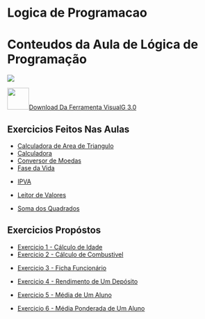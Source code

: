 # Logica de Programacao
 <h1>Conteudos da Aula de Lógica de Programação</h1>

<img src="https://2.bp.blogspot.com/-JGNZOd5Kxms/Tuk3QgGB1rI/AAAAAAAAAEI/h_L9CtBAUZE/s200/1-6.jpg">

<a href="https://sourceforge.net/projects/visualg30/files/latest/download"><img height="50" width="50" src="https://cdn.pixabay.com/photo/2017/04/05/04/18/download-2203950_960_720.png">Download Da Ferramenta VisualG 3.0</a>

<h2>Exercicios Feitos Nas Aulas</h2>

<ul>
 <a href="https://github.com/miguelhp373/Logica-de-Programacao/blob/master/Exercicios%20de%20Aulas/CALCULADORA%20DE%20AREA%20DE%20TRIANGULO.ALG">
  <li>Calculadora de Area de Triangulo</li></a>
 
 <a href="https://github.com/miguelhp373/Logica-de-Programacao/blob/master/Exercicios%20de%20Aulas/CALCULADORA.ALG">
  <li>Calculadora</li></a>
 
 <a href="https://github.com/miguelhp373/Logica-de-Programacao/blob/master/Exercicios%20de%20Aulas/CONVERSOR%20DE%20MOEDA.ALG">
  <li>Conversor de Moedas</li></a>
 
 <a href="https://github.com/miguelhp373/Logica-de-Programacao/blob/master/Exercicios%20de%20Aulas/FASE%20DA%20VIDA.ALG">
  <li>Fase da Vida</li></a>
 
<a href="https://github.com/miguelhp373/Logica-de-Programacao/blob/master/Exercicios%20de%20Aulas/IPVA.ALG"><li>IPVA</li></a>

<a href="https://github.com/miguelhp373/Logica-de-Programacao/blob/master/Exercicios%20de%20Aulas/LEITOR%20DE%20VALORES.ALG"><li>Leitor de Valores</li></a>

<a href="https://github.com/miguelhp373/Logica-de-Programacao/blob/master/Exercicios%20de%20Aulas/SOMA%20DO%20QUADRADOS.ALG"><li>Soma dos Quadrados</li></a>

</ul>

<h2>Exercicios Propóstos</h2>
<ul>
<a href="https://github.com/miguelhp373/Logica-de-Programacao/blob/master/Lista%20de%20Exercicios/EXERCICIO1.ALG"><li>Exercicio 1 - Cálculo de Idade</li></a>
 <a href="https://github.com/miguelhp373/Logica-de-Programacao/blob/master/Lista%20de%20Exercicios/EXERCICIO2.ALG"><li>Exercicio 2 - Cálculo de Combustivel</li></a>
 
 <a href="https://github.com/miguelhp373/Logica-de-Programacao/blob/master/Lista%20de%20Exercicios%201%C2%BAAula/EXERCICIO3.ALG"><li>Exercicio 3 - Ficha Funcionário </li></a>

<a href="https://github.com/miguelhp373/Logica-de-Programacao/blob/master/Lista%20de%20Exercicios%201%C2%BAAula/EXERCICIO4.ALG"><li>Exercicio 4 - Rendimento de Um Depósito</li></a>

<a href="https://github.com/miguelhp373/Logica-de-Programacao/blob/master/Lista%20de%20Exercicios%201%C2%BAAula/EXERCICIO5.ALG"><li>Exercicio 5 - Média de Um Aluno</li></a>

<a href="https://github.com/miguelhp373/Logica-de-Programacao/blob/master/Lista%20de%20Exercicios%201%C2%BAAula/EXERCICIO6.ALG"><li>Exercicio 6 - Média Ponderada de Um Aluno</li></a>
</ul>
